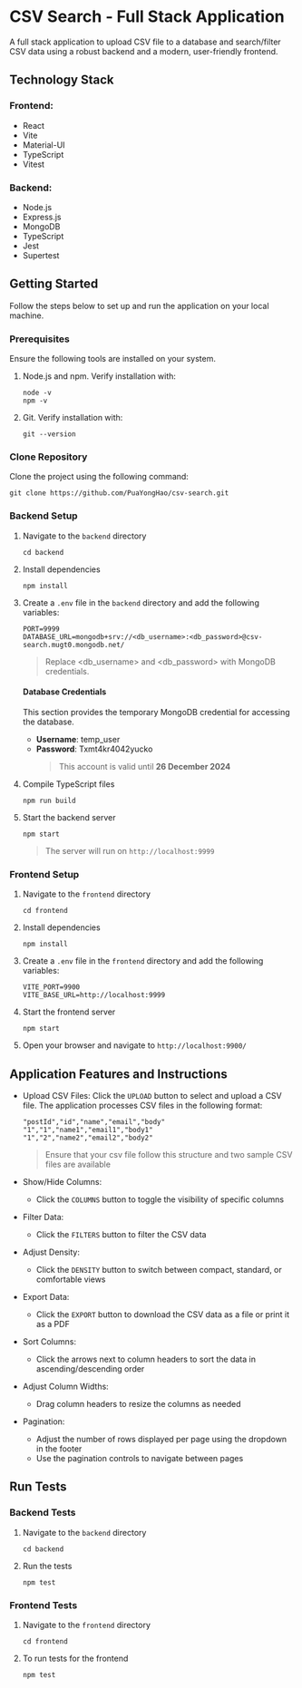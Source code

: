 # CSV Search - Full Stack Application

A full stack application to upload CSV file to a database and search/filter CSV data using a robust backend and a modern, user-friendly frontend.

## Technology Stack

### Frontend:

- React
- Vite
- Material-UI
- TypeScript
- Vitest

### Backend:

- Node.js
- Express.js
- MongoDB
- TypeScript
- Jest
- Supertest

## Getting Started

Follow the steps below to set up and run the application on your local machine.

### Prerequisites

Ensure the following tools are installed on your system.

1. Node.js and npm. Verify installation with:

   ```
   node -v
   npm -v
   ```

2. Git. Verify installation with:

   ```
   git --version
   ```

### Clone Repository

Clone the project using the following command:

```
git clone https://github.com/PuaYongHao/csv-search.git
```

### Backend Setup

1. Navigate to the `backend` directory

   ```
   cd backend
   ```

2. Install dependencies

   ```
   npm install
   ```

3. Create a `.env` file in the `backend` directory and add the following variables:

   ```
   PORT=9999
   DATABASE_URL=mongodb+srv://<db_username>:<db_password>@csv-search.mugt0.mongodb.net/
   ```

   > Replace <db_username> and <db_password> with MongoDB credentials.

   #### Database Credentials

   This section provides the temporary MongoDB credential for accessing the database.

   - **Username**: temp_user
   - **Password**: Txmt4kr4042yucko
     > This account is valid until **26 December 2024**

4. Compile TypeScript files

   ```
   npm run build
   ```

5. Start the backend server

   ```
   npm start
   ```

   > The server will run on `http://localhost:9999`

### Frontend Setup

1. Navigate to the `frontend` directory

   ```
   cd frontend
   ```

2. Install dependencies

   ```
   npm install
   ```

3. Create a `.env` file in the `frontend` directory and add the following variables:

   ```
   VITE_PORT=9900
   VITE_BASE_URL=http://localhost:9999
   ```

4. Start the frontend server

   ```
   npm start
   ```

5. Open your browser and navigate to `http://localhost:9900/`

## Application Features and Instructions

- Upload CSV Files:
  Click the `UPLOAD` button to select and upload a CSV file. The application processes CSV files in the following format:

  ```
  "postId","id","name","email","body"
  "1","1","name1","email1","body1"
  "1","2","name2","email2","body2"
  ```

  > Ensure that your csv file follow this structure and two sample CSV files are available

- Show/Hide Columns:

  - Click the `COLUMNS` button to toggle the visibility of specific columns

- Filter Data:

  - Click the `FILTERS` button to filter the CSV data

- Adjust Density:

  - Click the `DENSITY` button to switch between compact, standard, or comfortable views

- Export Data:

  - Click the `EXPORT` button to download the CSV data as a file or print it as a PDF

- Sort Columns:

  - Click the arrows next to column headers to sort the data in ascending/descending order

- Adjust Column Widths:

  - Drag column headers to resize the columns as needed

- Pagination:
  - Adjust the number of rows displayed per page using the dropdown in the footer
  - Use the pagination controls to navigate between pages

## Run Tests

### Backend Tests

1. Navigate to the `backend` directory

   ```
   cd backend
   ```

2. Run the tests

   ```
   npm test
   ```

### Frontend Tests

1. Navigate to the `frontend` directory

   ```
   cd frontend
   ```

2. To run tests for the frontend

   ```
   npm test
   ```
